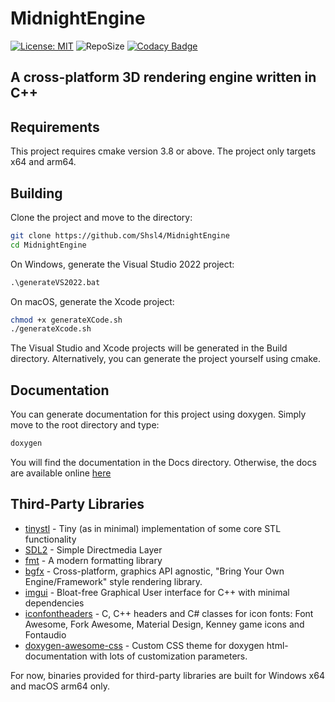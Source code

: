 # MidnightEngine

 [![License: MIT](https://img.shields.io/badge/License-MIT-brightgreen.svg)](https://opensource.org/licenses/MIT)
 ![RepoSize](https://img.shields.io/github/repo-size/Shsl4/MidnightEngine)
 [![Codacy Badge](https://app.codacy.com/project/badge/Grade/5086606e49914fe0acbcdbe71dce5e9d)](https://www.codacy.com/gh/Shsl4/MidnightEngine/dashboard?utm_source=github.com&amp;utm_medium=referral&amp;utm_content=Shsl4/MidnightEngine&amp;utm_campaign=Badge_Grade)
 
## A cross-platform 3D rendering engine written in C++

## Requirements

This project requires cmake version 3.8 or above. The project only targets x64 and arm64.

## Building

Clone the project and move to the directory:
```sh
git clone https://github.com/Shsl4/MidnightEngine
cd MidnightEngine
```
On Windows, generate the Visual Studio 2022 project:
```bat
.\generateVS2022.bat
```
On macOS, generate the Xcode project:
```sh
chmod +x generateXCode.sh
./generateXcode.sh
```
The Visual Studio and Xcode projects will be generated in the Build directory.
Alternatively, you can generate the project yourself using cmake.

## Documentation

You can generate documentation for this project using doxygen.
Simply move to the root directory and type:
```sh
doxygen
```
You will find the documentation in the Docs directory. Otherwise, the docs are available online [here](https://shsl4.github.io/MidnightEngine/)

## Third-Party Libraries

  - [tinystl](https://github.com/mendsley/tinystl) - Tiny (as in minimal) implementation of some core STL functionality 
  - [SDL2](https://github.com/libsdl-org/SDL) - Simple Directmedia Layer 
  - [fmt](https://github.com/fmtlib/fmt) - A modern formatting library 
  - [bgfx](https://github.com/bkaradzic/bgfx) - Cross-platform, graphics API agnostic, "Bring Your Own Engine/Framework" style rendering library. 
  - [imgui](https://github.com/ocornut/imgui) - Bloat-free Graphical User interface for C++ with minimal dependencies 
  - [iconfontheaders](https://github.com/juliettef/IconFontCppHeaders) - C, C++ headers and C# classes for icon fonts: Font Awesome, Fork Awesome, Material Design, Kenney game icons and Fontaudio 
  - [doxygen-awesome-css](https://github.com/jothepro/doxygen-awesome-css) - Custom CSS theme for doxygen html-documentation with lots of customization parameters. 

For now, binaries provided for third-party libraries are built for Windows x64 and macOS arm64 only.
